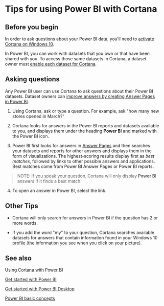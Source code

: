 ﻿<properties
   pageTitle="Tips for using Power BI with Cortana"
   description="Use Cortana with Power BI to get answers from your data. Activate Cortana for each Power BI dataset and then enable Cortana to access your datasets from mobile devices."
   services="powerbi"
   documentationCenter=""
   authors="mihart"  
   manager="mblythe"
   backup=""
   editor=""
   tags=""
   qualityFocus="no"
   qualityDate=""/>

<tags
   ms.service="powerbi"
   ms.devlang="NA"
   ms.topic="article"
   ms.tgt_pltfrm="NA"
   ms.workload="powerbi"
   ms.date="03/04/2016"
   ms.author="mihart"/>


# Tips for using Power BI with Cortana

## Before you begin

In order to ask questions about your Power BI data, you'll need to [activate Cortana on Windows 10](powerbi-service-cortana-enable.md).  

In Power BI, you can work with datasets that you own or that have been shared with you. To access those same datasets in Cortana, a dataset owner must [enable each  dataset for Cortana](powerbi-service-cortana-enable.md).  

## Asking questions

Any Power BI user can use Cortana to ask questions about their Power BI datasets.  Dataset owners can [improve answers by creating Answer Pages in Power BI](powerbi-service-cortana-desktop-entity-cards.md).  

1. Using Cortana, ask or type a question.  For example, ask "how many new stores opened in March?"

2. Cortana looks for answers in the Power BI reports and datasets available to you, and displays them under the heading **Power BI** and marked with the Power BI icon.

3. Power BI first looks for answers in [Answer Pages](powerbi-service-cortana-desktop-entity-cards.md) and then searches your datasets and reports for other answers and displays them in the form of visualizations.  The highest-scoring results display first as *best matches*, followed by links to other possible answers and applications. Best matches come from Power BI Answer Pages or Power BI reports.
  >NOTE: If you speak your question, Cortana will only display **Power BI** answers if it finds a best match.  

4. To open an answer in Power BI, select the link.


## Other Tips

- Cortana will only search for answers in Power BI if the question has 2 or more words.

- If you add the word "my" to your question, Cortana searches available datasets for answers that contain information found in your Windows 10 profile (the information you see when you click on your picture).


## See also
[Using Cortana with Power BI](powerbi-service-cortana-intro.md)

[Get started with Power BI](powerbi-service-get-started.md)

[Get started with Power BI Desktop](powerbi-desktop-getting-started.md)

[Power BI basic concepts](powerbi-service-basic-concepts.md)
